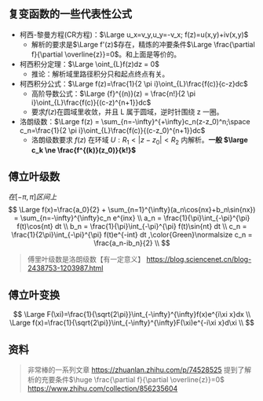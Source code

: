 
## 复变函数的一些代表性公式
- 柯西-黎曼方程(CR方程)：$\Large u_x=v_y,u_y=-v_x; f(z)=u(x,y)+iv(x,y)$
  - 解析的要求是$\Large f'(z)$存在，精炼的冲要条件$\Large \frac{\partial f}{\partial \overline{z}}=0$。和上面是等价的。
- 柯西积分定理：$\Large \oint_{L}f(z)dz = 0$
  - 推论：解析域里路径积分只和起点终点有关。
- 柯西积分公式：$\Large f(z)=\frac{1}{2 \pi i}\oint_{L}\frac{f(c)}{c-z}dc$
  - 高阶导数公式：$\Large {f}^{(n)}(z) = \frac{n!}{2 \pi i}\oint_{L}\frac{f(c)}{(c-z)^{n+1}}dc$
  - 要求$f(z)$在圆域里收敛，并且 L 属于圆域，逆时针围绕 z 一圈。
- 洛朗级数：$\Large f(z) = \sum_{n=-\infty}^{+\infty}c_n(z-z_0)^n;\space c_n=\frac{1}{2 \pi i}\oint_{L}\frac{f(c)}{(c-z_0)^{n+1}}dc$
  - 洛朗级数要求 $f(z)$ 在环域 $U:R_1 < |z-z_0| < R_2$ 内解析。**一般 $\large c_k \ne \frac{f^{(k)}(z_0)}{k!}$**

## 傅立叶级数
${在[-\pi,\pi]区间上}$
$$
\Large f(x)=\frac{a_0}{2} + \sum_{n=1}^{\infty}(a_n\cos{nx}+b_n\sin{nx}) = \sum_{n=-\infty}^{\infty}c_n e^{inx} \\
a_n = \frac{1}{\pi}\int_{-\pi}^{\pi} f(t)\cos{nt} dt \\
b_n = \frac{1}{\pi}\int_{-\pi}^{\pi} f(t)\sin{nt} dt \\
c_n = \frac{1}{2\pi}\int_{-\pi}^{\pi} f(t)e^{-int} dt ,\color{Green}\normalsize  c_n = \frac{a_n-ib_n}{2} \\
$$

> 傅里叶级数是洛朗级数【有一定意义】 https://blog.sciencenet.cn/blog-2438753-1203987.html

## 傅立叶变换
$$
\Large F(\xi)=\frac{1}{\sqrt{2\pi}}\int_{-\infty}^{\infty}f(x)e^{i\xi x}dx \\
\Large f(x)=\frac{1}{\sqrt{2\pi}}\int_{-\infty}^{\infty}F(\xi)e^{-i\xi x}d\xi \\
$$

## 资料
> 非常棒的一系列文章 https://zhuanlan.zhihu.com/p/74528525
> 提到了解析的充要条件$\huge \frac{\partial f}{\partial \overline{z}}=0$ https://www.zhihu.com/collection/856235604